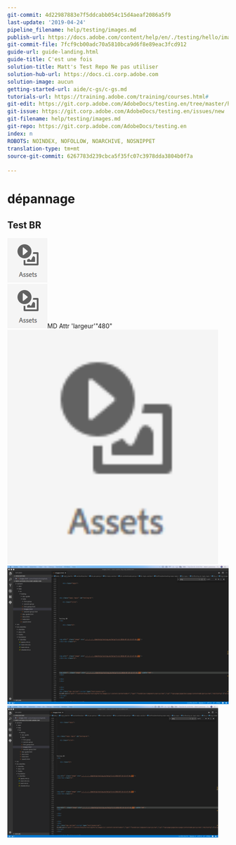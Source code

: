 ```yaml
---
git-commit: 4d22987883e7f5ddcabb054c15d4aeaf2086a5f9
last-update: '2019-04-24'
pipeline_filename: help/testing/images.md
publish-url: https://docs.adobe.com/content/help/en/./testing/hello/images.html
git-commit-file: 7fcf9cb00adc70a5810bca9d6f8e89eac3fcd912
guide-url: guide-landing.html
guide-title: C'est une fois
solution-title: Matt's Test Repo Ne pas utiliser
solution-hub-url: https://docs.ci.corp.adobe.com
solution-image: aucun
getting-started-url: aide/c-gs/c-gs.md
tutorials-url: https://training.adobe.com/training/courses.html#
git-edit: https://git.corp.adobe.com/AdobeDocs/testing.en/tree/master/help/testing/images.md
git-issue: https://git.corp.adobe.com/AdobeDocs/testing.en/issues/new
git-filename: help/testing/images.md
git-repo: https://git.corp.adobe.com/AdobeDocs/testing.en
index: n
ROBOTS: NOINDEX, NOFOLLOW, NOARCHIVE, NOSNIPPET
translation-type: tm+mt
source-git-commit: 6267783d239cbca5f35fc07c3978dda3804b0f7a

---
```


# dépannage

## Test BR

![Pas](assets/2018-07-24-13-47-56.png)
<br>
![de taille](assets/2018-07-24-13-47-56.png)MD Attr 'largeur'"480"<br>
<img src="assets/2018-07-24-13-47-56.png" width="480"/>
<br>
![avoir un succès fou](big.png)
<br>
<img src="big.png" width="480"/>
